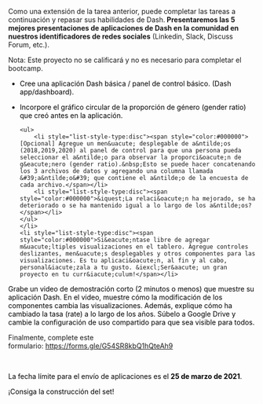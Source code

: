 <p>Como una extensi&oacute;n de la tarea anterior, puede completar las tareas a continuaci&oacute;n y repasar sus habilidades de Dash.<strong>&nbsp;Presentaremos las 5 mejores presentaciones de aplicaciones de Dash en la comunidad en nuestros identificadores de redes sociales</strong> (Linkedin, Slack, Discuss Forum, etc.).</p>

<p>Nota: Este proyecto no se calificar&aacute; y no es necesario para completar el bootcamp.</p>

<ul>
	<li style="list-style-type:disc"><span style="color:#000000">Cree una aplicaci&oacute;n Dash b&aacute;sica / panel de control b&aacute;sico. (Dash app/dashboard).</span></li>
</ul>

<ul>
	<li style="list-style-type:disc"><span style="color:#000000">Incorpore el gr&aacute;fico circular de la proporci&oacute;n de g&eacute;nero (gender ratio) que cre&oacute; antes en la aplicaci&oacute;n.</span>

	<ul>
		<li style="list-style-type:disc"><span style="color:#000000">[Opcional] Agregue un men&uacute; desplegable de a&ntilde;os (2018,2019,2020) al panel de control para que una persona pueda seleccionar el a&ntilde;o para observar la proporci&oacute;n de g&eacute;nero (gender ratio).&nbsp;Esto se puede hacer concatenando los 3 archivos de datos y agregando una columna llamada &#39;a&ntilde;o&#39; que contiene el a&ntilde;o de la encuesta de cada archivo.</span></li>
		<li style="list-style-type:disc"><span style="color:#000000">&iquest;La relaci&oacute;n ha mejorado, se ha deteriorado o se ha mantenido igual a lo largo de los a&ntilde;os?</span></li>
	</ul>
	</li>
	<li style="list-style-type:disc"><span style="color:#000000">Si&eacute;ntase libre de agregar m&uacute;ltiples visualizaciones en el tablero. Agregue controles deslizantes, men&uacute;s desplegables y otros componentes para las visualizaciones. Es tu aplicaci&oacute;n, al fin y al cabo, personal&iacute;zala a tu gusto. &iexcl;Ser&aacute; un gran proyecto en tu curr&iacute;culum!</span></li>
</ul>

<p><span style="color:#000000">Grabe un video de demostraci&oacute;n corto (2 minutos o menos) que muestre su aplicaci&oacute;n Dash. En el video, muestre c&oacute;mo la modificaci&oacute;n de los componentes cambia las visualizaciones. Adem&aacute;s, explique c&oacute;mo ha cambiado la tasa (rate) a lo largo de los a&ntilde;os. S&uacute;belo a Google Drive y cambie la configuraci&oacute;n de uso compartido para que sea visible para todos.</span></p>

<p>Finalmente, complete este formulario:&nbsp;<a href="https://forms.gle/G54SR8kbQ1hQteAh9" target="_blank">https://forms.gle/G54SR8kbQ1hQteAh9</a></p>

<p>&nbsp;</p>

<p><span style="color:#000000">La fecha l&iacute;mite para el env&iacute;o de aplicaciones es el <strong>25 de marzo de 2021</strong>.</span></p>

<p><span style="color:#000000">&iexcl;Consiga la construcci&oacute;n del set!</span></p>